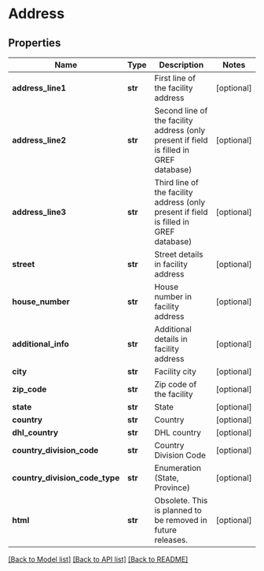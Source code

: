 # Address

## Properties
Name | Type | Description | Notes
------------ | ------------- | ------------- | -------------
**address_line1** | **str** | First line of the facility address | [optional] 
**address_line2** | **str** | Second line of the facility address (only present if field is filled in GREF database) | [optional] 
**address_line3** | **str** | Third line of the facility address (only present if field is filled in GREF database) | [optional] 
**street** | **str** | Street details in facility address | [optional] 
**house_number** | **str** | House number in facility address | [optional] 
**additional_info** | **str** | Additional details in facility address | [optional] 
**city** | **str** | Facility city | [optional] 
**zip_code** | **str** | Zip code of the facility | [optional] 
**state** | **str** | State | [optional] 
**country** | **str** | Country | [optional] 
**dhl_country** | **str** | DHL country | [optional] 
**country_division_code** | **str** | Country Division Code | [optional] 
**country_division_code_type** | **str** | Enumeration (State, Province) | [optional] 
**html** | **str** | Obsolete. This is planned to be removed in future releases. | [optional] 

[[Back to Model list]](../README.md#documentation-for-models) [[Back to API list]](../README.md#documentation-for-api-endpoints) [[Back to README]](../README.md)

